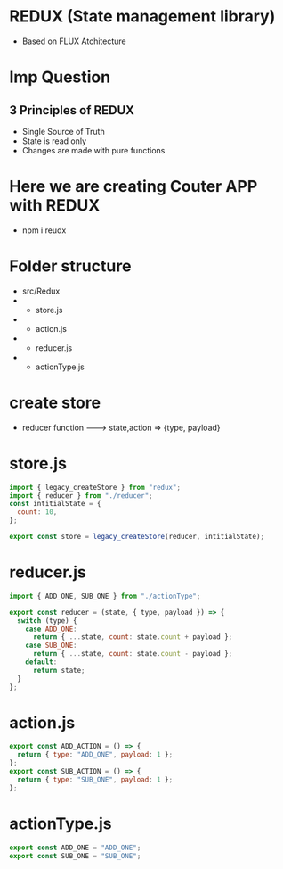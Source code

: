 # REDUX (State management library)

- Based on FLUX Atchitecture

# Imp Question

## 3 Principles of REDUX

- Single Source of Truth
- State is read only
- Changes are made with pure functions

# Here we are creating Couter APP with REDUX

- npm i reudx

# Folder structure

- src/Redux
- - store.js
- - action.js
- - reducer.js
- - actionType.js

# create store

- reducer function ---> state,action => {type, payload}

# store.js

```javascript
import { legacy_createStore } from "redux";
import { reducer } from "./reducer";
const intitialState = {
  count: 10,
};

export const store = legacy_createStore(reducer, intitialState);
```

# reducer.js

```javascript
import { ADD_ONE, SUB_ONE } from "./actionType";

export const reducer = (state, { type, payload }) => {
  switch (type) {
    case ADD_ONE:
      return { ...state, count: state.count + payload };
    case SUB_ONE:
      return { ...state, count: state.count - payload };
    default:
      return state;
  }
};
```

# action.js

```javascript
export const ADD_ACTION = () => {
  return { type: "ADD_ONE", payload: 1 };
};
export const SUB_ACTION = () => {
  return { type: "SUB_ONE", payload: 1 };
};
```

# actionType.js

```javascript
export const ADD_ONE = "ADD_ONE";
export const SUB_ONE = "SUB_ONE";
```
